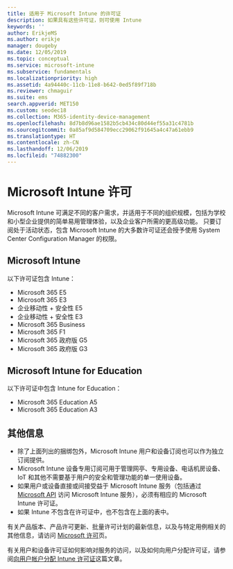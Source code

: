 ```yaml
---
title: 适用于 Microsoft Intune 的许可证
description: 如果具有这些许可证，则可使用 Intune
keywords: ''
author: ErikjeMS
ms.author: erikje
manager: dougeby
ms.date: 12/05/2019
ms.topic: conceptual
ms.service: microsoft-intune
ms.subservice: fundamentals
ms.localizationpriority: high
ms.assetid: 4a94440c-11cb-11e8-b642-0ed5f89f718b
ms.reviewer: chmaguir
ms.suite: ems
search.appverid: MET150
ms.custom: seodec18
ms.collection: M365-identity-device-management
ms.openlocfilehash: 8d7b8d96ae1582b5cb434c80d44ef55a31c4781b
ms.sourcegitcommit: 0a85af9d584709ecc29062f91645a4c47a61ebb9
ms.translationtype: HT
ms.contentlocale: zh-CN
ms.lasthandoff: 12/06/2019
ms.locfileid: "74882300"
---
```

# <a name="microsoft-intune-licensing"></a>Microsoft Intune 许可
Microsoft Intune 可满足不同的客户需求，并适用于不同的组织规模，包括为学校和小型企业提供的简单易用管理体验，以及企业客户所需的更高级功能。 只要订阅处于活动状态，包含 Microsoft Intune 的大多数许可证还会授予使用 System Center Configuration Manager 的权限。 

## <a name="microsoft-intune"></a>Microsoft Intune
以下许可证包含 Intune：

- Microsoft 365 E5
- Microsoft 365 E3
- 企业移动性 + 安全性 E5
- 企业移动性 + 安全性 E3
- Microsoft 365 Business
- Microsoft 365 F1
- Microsoft 365 政府版 G5
- Microsoft 365 政府版 G3

## <a name="microsoft-intune-for-education"></a>Microsoft Intune for Education
以下许可证中包含 Intune for Education：

- Microsoft 365 Education A5
- Microsoft 365 Education A3

## <a name="additional-information"></a>其他信息
- 除了上面列出的捆绑包外，Microsoft Intune 用户和设备订阅也可以作为独立订阅提供。
- Microsoft Intune 设备专用订阅可用于管理网亭、专用设备、电话机房设备、IoT 和其他不需要基于用户的安全和管理功能的单一使用设备。
- 如果用户或设备直接或间接受益于 Microsoft Intune 服务（包括通过 [Microsoft API](https://docs.microsoft.com/legal/microsoft-apis/terms-of-use) 访问 Microsoft Intune 服务），必须有相应的 Microsoft Intune 许可证。
- 如果 Intune 不包含在许可证中，也不包含在上面的表中。

有关产品版本、产品许可更新、批量许可计划的最新信息，以及与特定用例相关的其他信息，请访问 [Microsoft 许可](https://www.microsoft.com/licensing/default)页。  

有关用户和设备许可证如何影响对服务的访问，以及如何向用户分配许可证，请参阅[向用户帐户分配 Intune 许可证](licenses-assign.md)这篇文章。
